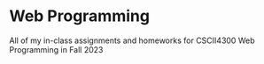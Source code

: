 # Web Programming
All of my in-class assignments and homeworks for CSCII4300 Web Programming in Fall 2023
